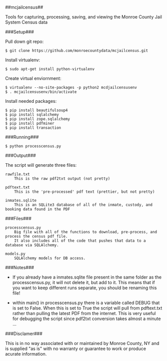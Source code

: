 ##mcjailcensus##


Tools for capturing, processing, saving, and viewing the Monroe County Jail System Census data


###Setup###

Pull down git repo:

    $ git clone https://github.com/monroecountydata/mcjailcensus.git
    
Install virtualenv:

    $ sudo apt-get install python-virtualenv

Create virtual enviornment:

    $ virtualenv --no-site-packages -p python2 mcdjailcensusenv
    $ . mcjailcensusenv/bin/activate
    
Install needed packages:

    $ pip install beautifulsoup4
    $ pip install sqlalchemy
    $ pip install zope.sqlalchemy
    $ pip install pdfminer
    $ pip install transaction
   
    
###Running###

    $ python processcensus.py
   
  
###Output###

The script will generate three files:

    rawfile.txt
        This is the raw pdf2txt output (not pretty)
        
    pdftext.txt
        This is the 'pre-processed' pdf text (prettier, but not pretty)
        
    inmates.sqlite
        This is an SQLite3 database of all of the inmate, custody, and booking data found in the PDF
    
    
###Files###

    processcensus.py
        Big file with all of the functions to download, pre-process, and process the census pdf file.
        It also includes all of the code that pushes that data to a database via SQLAlchemy.
        
    models.py
        SQLAlchemy models for DB access.
    
    
###Notes###

- If you already have a inmates.sqlite file present in the same folder as the processcensus.py, it will not delete it, 
  but add to it.  This means that if you want to keep different runs separate, you should be renaming this file!

- within main() in processcensus.py there is a variable called DEBUG that is set to False.  When this is set to True
  the script will pull from pdftext.txt rather than pulling the latest PDF from the internet.  This is very useful for
  debugging the script since pdf2txt conversion takes almost a minute ...


###Disclamer###

This is in no way associated with or maintained by Monroe County, NY and is supplied "as is" with no warranty or 
guarantee to work or produce acurate information.
